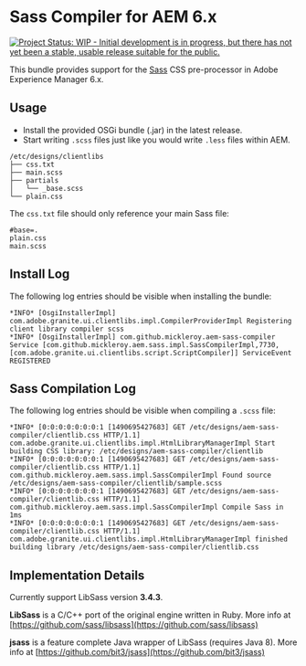# Sass Compiler for AEM 6.x

[![Project Status: WIP - Initial development is in progress, but there has not yet been a stable, usable release suitable for the public.](http://www.repostatus.org/badges/latest/wip.svg)](http://www.repostatus.org/#wip)

This bundle provides support for the [Sass](http://sass-lang.com/) CSS pre-processor in Adobe Experience Manager 6.x.

## Usage

* Install the provided OSGi bundle (.jar) in the latest release.
* Start writing `.scss` files just like you would write `.less` files within AEM.
```
/etc/designs/clientlibs
├── css.txt
├── main.scss
├── partials
│   └── _base.scss
└── plain.css
```
The `css.txt` file should only reference your main Sass file:
```
#base=.
plain.css
main.scss
```

## Install Log

The following log entries should be visible when installing the bundle:

```
*INFO* [OsgiInstallerImpl] com.adobe.granite.ui.clientlibs.impl.CompilerProviderImpl Registering client library compiler scss
*INFO* [OsgiInstallerImpl] com.github.mickleroy.aem-sass-compiler Service [com.github.mickleroy.aem.sass.impl.SassCompilerImpl,7730, [com.adobe.granite.ui.clientlibs.script.ScriptCompiler]] ServiceEvent REGISTERED
```

## Sass Compilation Log

The following log entries should be visible when compiling a `.scss` file:

```
*INFO* [0:0:0:0:0:0:0:1 [1490695427683] GET /etc/designs/aem-sass-compiler/clientlib.css HTTP/1.1] com.adobe.granite.ui.clientlibs.impl.HtmlLibraryManagerImpl Start building CSS library: /etc/designs/aem-sass-compiler/clientlib
*INFO* [0:0:0:0:0:0:0:1 [1490695427683] GET /etc/designs/aem-sass-compiler/clientlib.css HTTP/1.1] com.github.mickleroy.aem.sass.impl.SassCompilerImpl Found source /etc/designs/aem-sass-compiler/clientlib/sample.scss
*INFO* [0:0:0:0:0:0:0:1 [1490695427683] GET /etc/designs/aem-sass-compiler/clientlib.css HTTP/1.1] com.github.mickleroy.aem.sass.impl.SassCompilerImpl Compile Sass in 1ms
*INFO* [0:0:0:0:0:0:0:1 [1490695427683] GET /etc/designs/aem-sass-compiler/clientlib.css HTTP/1.1] com.adobe.granite.ui.clientlibs.impl.HtmlLibraryManagerImpl finished building library /etc/designs/aem-sass-compiler/clientlib.css
```

## Implementation Details

Currently support LibSass version **3.4.3**.

**LibSass** is a C/C++ port of the original engine written in Ruby.
More info at [https://github.com/sass/libsass](https://github.com/sass/libsass)

**jsass** is a feature complete Java wrapper of LibSass (requires Java 8).
More info at [https://github.com/bit3/jsass](https://github.com/bit3/jsass)
